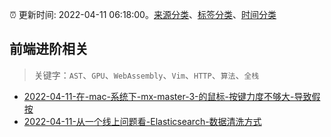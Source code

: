:alarm_clock: 更新时间: 2022-04-11 06:18:00。[来源分类](../README.md)、[标签分类](../TAGS.md)、[时间分类](../TIMELINE.md)

## 前端进阶相关


> 关键字：`AST`、`GPU`、`WebAssembly`、`Vim`、`HTTP`、`算法`、`全栈`



- [2022-04-11-在-mac-系统下-mx-master-3-的鼠标-按键力度不够大-导致假按](https://www.v2ex.com/t/846230) 
- [2022-04-11-从一个线上问题看-Elasticsearch-数据清洗方式](https://toutiao.io/k/eh0960y) 